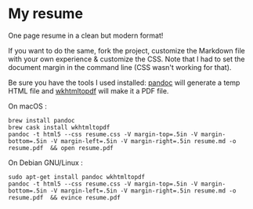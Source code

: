 # My resume
One page resume in a clean but modern format!

If you want to do the same, fork the project, customize the Markdown file with your own experience & customize the CSS. Note that I had to set the document margin in the command line (CSS wasn't working for that).

Be sure you have the tools I used installed: [pandoc](https://pandoc.org/) will generate a temp HTML file and [wkhtmltopdf](https://wkhtmltopdf.org/) will make it a PDF file.

On macOS :
```
brew install pandoc
brew cask install wkhtmltopdf
pandoc -t html5 --css resume.css -V margin-top=.5in -V margin-bottom=.5in -V margin-left=.5in -V margin-right=.5in resume.md -o resume.pdf  && open resume.pdf
```

On Debian GNU/Linux : 
```
sudo apt-get install pandoc wkhtmltopdf
pandoc -t html5 --css resume.css -V margin-top=.5in -V margin-bottom=.5in -V margin-left=.5in -V margin-right=.5in resume.md -o resume.pdf  && evince resume.pdf
```
